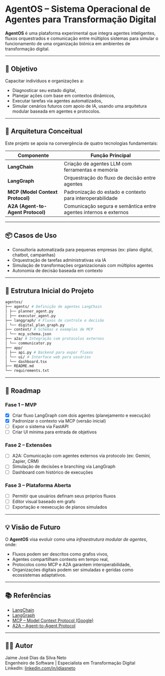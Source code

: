 # AgentOS – Sistema Operacional de Agentes para Transformação Digital

**AgentOS** é uma plataforma experimental que integra agentes inteligentes, fluxos orquestrados e comunicação entre múltiplos sistemas para simular o funcionamento de uma organização biónica em ambientes de transformação digital.

---

## 🎯 Objetivo

Capacitar indivíduos e organizações a:
- Diagnosticar seu estado digital,
- Planejar ações com base em contextos dinâmicos,
- Executar tarefas via agentes automatizados,
- Simular cenários futuros com apoio de IA,
usando uma arquitetura modular baseada em agentes e protocolos.

---

## 🧠 Arquitetura Conceitual

Este projeto se apoia na convergência de quatro tecnologias fundamentais:

| Componente | Função Principal |
|-----------|------------------|
| **LangChain** | Criação de agentes LLM com ferramentas e memória |
| **LangGraph** | Orquestração do fluxo de decisão entre agentes |
| **MCP (Model Context Protocol)** | Padronização do estado e contexto para interoperabilidade |
| **A2A (Agent-to-Agent Protocol)** | Comunicação segura e semântica entre agentes internos e externos |

---

## 📦 Casos de Uso

- Consultoria automatizada para pequenas empresas (ex: plano digital, chatbot, campanhas)
- Orquestração de tarefas administrativas via IA
- Simulação de transformações organizacionais com múltiplos agentes
- Autonomia de decisão baseada em contexto

---

## 🔧 Estrutura Inicial do Projeto

```bash
agentos/
├── agents/ # Definição de agentes LangChain
│ ├── planner_agent.py
│ ├── executor_agent.py
├── langgraph/ # Fluxos de controle e decisão
│ └── digital_plan_graph.py
├── context/ # Schemas e exemplos de MCP
│ └── mcp_schema.json
├── a2a/ # Integração com protocolos externos
│ └── communicator.py
├── app/
│ ├── api.py # Backend para expor fluxos
│ └── ui/ # Interface web para usuários
│ └── dashboard.tsx
├── README.md
└── requirements.txt
```

---

## 🚀 Roadmap

### Fase 1 – MVP
- [x] Criar fluxo LangGraph com dois agentes (planejamento e execução)
- [x] Padronizar o contexto via MCP (versão inicial)
- [ ] Expor o sistema via FastAPI
- [ ] Criar UI mínima para entrada de objetivos

### Fase 2 – Extensões
- [ ] A2A: Comunicação com agentes externos via protocolo (ex: Gemini, Zapier, CRM)
- [ ] Simulação de decisões e branching via LangGraph
- [ ] Dashboard com histórico de execuções

### Fase 3 – Plataforma Aberta
- [ ] Permitir que usuários definam seus próprios fluxos
- [ ] Editor visual baseado em grafo
- [ ] Exportação e reexecução de planos simulados

---

## 💡 Visão de Futuro

O **AgentOS** visa evoluir como uma *infraestrutura modular de agentes*, onde:
- Fluxos podem ser descritos como grafos vivos,
- Agentes compartilham contexto em tempo real,
- Protocolos como MCP e A2A garantem interoperabilidade,
- Organizações digitais podem ser simuladas e geridas como ecossistemas adaptativos.

---

## 📚 Referências

- [LangChain](https://docs.langchain.com/)
- [LangGraph](https://docs.langchain.com/langgraph/)
- [MCP – Model Context Protocol (Google)](https://github.com/google/model-context-protocol)
- [A2A – Agent-to-Agent Protocol](https://github.com/google/agent-protocol)

---

## 🧑‍💻 Autor

Jaime José Dias da Silva Neto  
Engenheiro de Software | Especialista em Transformação Digital  
LinkedIn: [linkedin.com/in/jdiasneto](https://www.linkedin.com/in/jdiasneto)
